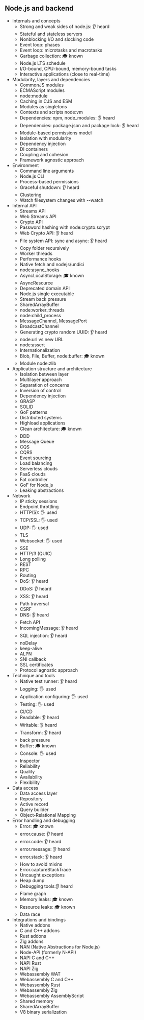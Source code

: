 ## Node.js and backend

- Internals and concepts
  - Strong and weak sides of node.js: 👂 heard
  - Stateful and stateless servers
  - Nonblocking I/O and slocking code
  - Event loop: phases
  - Event loop: microtasks and macrotasks
  - Garbage collection: 🎓 known
  - Node.js LTS schedule
  - I/O-bound, CPU-bound, memory-bound tasks
  - Interactive applications (close to real-time)
- Modularity, layers and dependencies
  - CommonJS modules
  - ECMAScript modules
  - node:module
  - Caching in CJS and ESM
  - Modules as singletons
  - Contexts and scripts node:vm
  - Dependencies: npm, node_modules: 👂 heard
  - Dependencies: package.json and package lock: 👂 heard
  - Module-based permissions model
  - Isolation with modularity
  - Dependency injection
  - DI containers
  - Coupling and cohesion
  - Framework agnostic approach
- Environment
  - Command line arguments
  - Node.js CLI
  - Process-based permissions
  - Graceful shutdown: 👂 heard
  - Clustering
  - Watch filesystem changes with --watch
- Internal API
  - Streams API
  - Web Streams API
  - Crypto API
  - Password hashing with node:crypto.scrypt
  - Web Crypto API: 👂 heard
  - File system API: sync and async: 👂 heard
  - Copy folder recursively
  - Worker threads
  - Performance hooks
  - Native fetch and nodejs/undici
  - node:async_hooks
  - AsyncLocalStorage: 🎓 known
  - AsyncResource
  - Deprecated domain API
  - Node.js single executable
  - Stream back pressure
  - SharedArrayBuffer
  - node:worker_threads
  - node:child_process
  - MessageChannel, MessagePort
  - BroadcastChannel
  - Generating crypto random UUID: 👂 heard
  - node:url vs new URL
  - node:assert
  - Internationalization
  - Blob, File, Buffer, node:buffer: 🎓 known
  - Module node:zlib
- Application structure and architecture
  - Isolation between layer
  - Multilayer approach
  - Separation of concerns
  - Inversion of control
  - Dependency injection
  - GRASP
  - SOLID
  - GoF patterns
  - Distributed systems
  - Highload applications
  - Clean architecture: 🎓 known
  - DDD
  - Message Queue
  - CQS
  - CQRS
  - Event sourcing
  - Load balancing
  - Serverless clouds
  - FaaS clouds
  - Fat controller
  - GoF for Node.js
  - Leaking abstractions
- Network
  - IP sticky sessions
  - Endpoint throttling
  - HTTP(S): 🖐️ used
  - TCP/SSL: 🖐️ used
  - UDP: 🖐️ used
  - TLS
  - Websocket: 🖐️ used
  - SSE
  - HTTP/3 (QUIC)
  - Long polling
  - REST
  - RPC
  - Routing
  - DoS: 👂 heard
  - DDoS: 👂 heard
  - XSS: 👂 heard
  - Path traversal
  - CSRF
  - DNS: 👂 heard
  - Fetch API
  - IncomingMessage: 👂 heard
  - SQL injection: 👂 heard
  - noDelay
  - keep-alive
  - ALPN
  - SNI callback
  - SSL certificates
  - Protocol agnostic approach
- Technique and tools
  - Native test runner: 👂 heard
  - Logging: 🖐️ used
  - Application configuring: 🖐️ used
  - Testing: 🖐️ used
  - CI/CD
  - Readable: 👂 heard
  - Writable: 👂 heard
  - Transform: 👂 heard
  - back pressure
  - Buffer: 🎓 known
  - Console: 🖐️ used
  - Inspector
  - Reliability
  - Quality
  - Availability
  - Flexibility
- Data access
  - Data access layer
  - Repository
  - Active record
  - Query builder
  - Object-Relational Mapping
- Error handling and debugging
  - Error: 🎓 known
  - error.cause: 👂 heard
  - error.code: 👂 heard
  - error.message: 👂 heard
  - error.stack: 👂 heard
  - How to avoid mixins
  - Error.captureStackTrace
  - Uncaught exceptions
  - Heap dump
  - Debugging tools:👂 heard
  - Flame graph
  - Memory leaks: 🎓 known
  - Resource leaks: 🎓 known
  - Data race
- Integrations and bindings
  - Native addons
  - C and C++ addons
  - Rust addons
  - Zig addons
  - NAN (Native Abstractions for Node.js)
  - Node-API (formerly N-API)
  - NAPI C and C++
  - NAPI Rust
  - NAPI Zig
  - Webassembly WAT
  - Webassembly C and C++
  - Webassembly Rust
  - Webassembly Zig
  - Webassembly AssemblyScript
  - Shared memory
  - SharedArrayBuffer
  - V8 binary serialization
